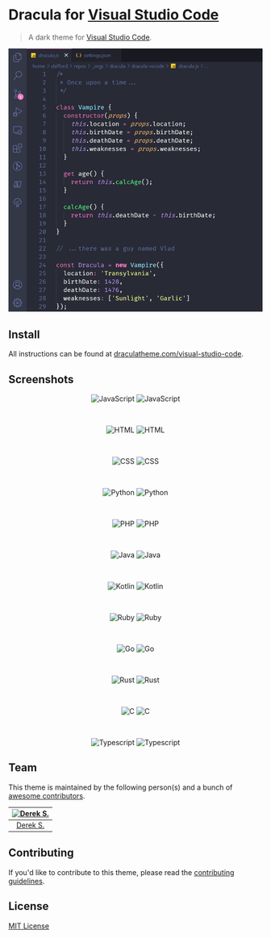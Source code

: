 # Dracula for [Visual Studio Code](http://code.visualstudio.com)

> A dark theme for [Visual Studio Code](http://code.visualstudio.com).

![Screenshot](https://raw.githubusercontent.com/dracula/visual-studio-code/master/screenshot.png)

## Install

All instructions can be found at [draculatheme.com/visual-studio-code](https://draculatheme.com/visual-studio-code).

## Screenshots

<div align="center">

![JavaScript](https://img.shields.io/badge/JavaScript-gray.svg?colorB=6272a4)
![JavaScript](https://raw.githubusercontent.com/dracula/visual-studio-code/master/images/javascript.png)

<br>

![HTML](https://img.shields.io/badge/HTML-gray.svg?colorB=6272a4)
![HTML](https://raw.githubusercontent.com/dracula/visual-studio-code/master/images/html.png)

<br>

![CSS](https://img.shields.io/badge/CSS-gray.svg?colorB=6272a4)
![CSS](https://raw.githubusercontent.com/dracula/visual-studio-code/master/images/css.png)

<br>

![Python](https://img.shields.io/badge/Python-gray.svg?colorB=6272a4)
![Python](https://raw.githubusercontent.com/dracula/visual-studio-code/master/images/python.png)

<br>

![PHP](https://img.shields.io/badge/PHP-gray.svg?colorB=6272a4)
![PHP](https://raw.githubusercontent.com/dracula/visual-studio-code/master/images/php.png)

<br>

![Java](https://img.shields.io/badge/Java-gray.svg?colorB=6272a4)
![Java](https://raw.githubusercontent.com/dracula/visual-studio-code/master/images/java.png)

<br>

![Kotlin](https://img.shields.io/badge/Kotlin-gray.svg?colorB=6272a4)
![Kotlin](https://raw.githubusercontent.com/dracula/visual-studio-code/master/images/kotlin.png)

<br>

![Ruby](https://img.shields.io/badge/Ruby-gray.svg?colorB=6272a4)
![Ruby](https://raw.githubusercontent.com/dracula/visual-studio-code/master/images/ruby.png)

<br>

![Go](https://img.shields.io/badge/Go-gray.svg?colorB=6272a4)
![Go](https://raw.githubusercontent.com/dracula/visual-studio-code/master/images/go.png)

<br>

![Rust](https://img.shields.io/badge/Rust-gray.svg?colorB=6272a4)
![Rust](https://raw.githubusercontent.com/dracula/visual-studio-code/master/images/rust.png)

<br>

![C](https://img.shields.io/badge/C-gray.svg?colorB=6272a4)
![C](https://raw.githubusercontent.com/dracula/visual-studio-code/master/images/c.png)

<br>

![Typescript](https://img.shields.io/badge/Typescript-gray.svg?colorB=6272a4)
![Typescript](https://raw.githubusercontent.com/dracula/visual-studio-code/master/images/typescript.png)

</div>

## Team

This theme is maintained by the following person(s) and a bunch of [awesome contributors](https://github.com/dracula/visual-studio-code/graphs/contributors).

[![Derek S.](https://avatars3.githubusercontent.com/u/5240018?v=3&s=70)](https://github.com/dsifford) |
:---: |
[Derek S.](https://github.com/dsifford) |

## Contributing

If you'd like to contribute to this theme, please read the [contributing guidelines](./.github/CONTRIBUTING.md).

## License

[MIT License](./LICENSE)
